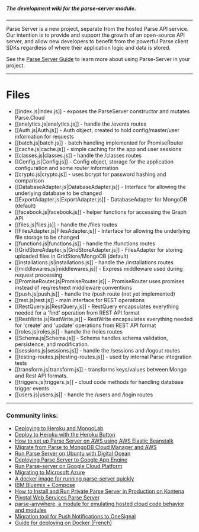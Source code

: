 ##### The development wiki for the parse-server module.

---

Parse Server is a new project, separate from the hosted Parse API service.  Our intention is to provide and support the growth of an open-source API server, and allow new developers to benefit from the powerful Parse client SDKs regardless of where their application logic and data is stored.

See the [Parse Server Guide](/ParsePlatform/parse-server/wiki/Parse-Server-Guide) to learn more about using Parse-Server in your project.

---

# Files

* [[index.js|index.js]] - exposes the ParseServer constructor and mutates Parse.Cloud
* [[analytics.js|analytics.js]] - handle the /events routes
* [[Auth.js|Auth.js]] - Auth object, created to hold config/master/user information for requests
* [[batch.js|batch.js]] - batch handling implemented for PromiseRouter
* [[cache.js|cache.js]] - simple caching for the app and user sessions
* [[classes.js|classes.js]] - handle the /classes routes
* [[Config.js|Config.js]] - Config object, storage for the application configuration and some router information
* [[crypto.js|crypto.js]] - uses bcrypt for password hashing and comparison
* [[DatabaseAdapter.js|DatabaseAdapter.js]] - Interface for allowing the underlying database to be changed
* [[ExportAdapter.js|ExportAdapter.js]] - DatabaseAdapter for MongoDB (default)
* [[facebook.js|facebook.js]] - helper functions for accessing the Graph API
* [[files.js|files.js]] - handle the /files routes
* [[FilesAdapter.js|FilesAdapter.js]] - Interface for allowing the underlying file storage to be changed
* [[functions.js|functions.js]] - handle the /functions routes
* [[GridStoreAdapter.js|GridStoreAdapter.js]] - FilesAdapter for storing uploaded files in GridStore/MongoDB (default)
* [[installations.js|installations.js]] - handle the /installations routes
* [[middlewares.js|middlewares.js]] - Express middleware used during request processing
* [[PromiseRouter.js|PromiseRouter.js]] - PromiseRouter uses promises instead of req/res/next middleware conventions
* [[push.js|push.js]] - handle the /push route (not yet implemented)
* [[rest.js|rest.js]] - main interface for REST operations
* [[RestQuery.js|RestQuery.js]] - RestQuery encapsulates everything needed for a 'find' operation from REST API format
* [[RestWrite.js|RestWrite.js]] - RestWrite encapsulates everything needed for 'create' and 'update' operations from REST API format
* [[roles.js|roles.js]] - handle the /roles routes
* [[Schema.js|Schema.js]] - Schema handles schema validation, persistence, and modification.
* [[sessions.js|sessions.js]] - handle the /sessions and /logout routes
* [[testing-routes.js|testing-routes.js]] - used by internal Parse integration tests
* [[transform.js|transform.js]] - transforms keys/values between Mongo and Rest API formats.
* [[triggers.js|triggers.js]] - cloud code methods for handling database trigger events
* [[users.js|users.js]] - handle the /users and /login routes

---

### Community links:

* [Deploying to Heroku and MongoLab](https://github.com/ParsePlatform/parse-server/wiki/Deploying-Parse-Server#deploying-to-heroku-and-mongolab)
* [Deploy to Heroku with the Heroku Button](https://github.com/ParsePlatform/parse-server-example)
* [How to set up Parse Server on AWS using AWS Elastic Beanstalk](http://mobile.awsblog.com/post/TxCD57GZLM2JR/How-to-set-up-Parse-Server-on-AWS-using-AWS-Elastic-Beanstalk)
* [Migrate from Parse to MongoDB Cloud Manager and AWS](https://www.mongodb.com/migrate-from-parse-to-mongodb-cloud-manager-and-aws)
* [Run Parse Server on Ubuntu with Digital Ocean](https://www.digitalocean.com/community/tutorials/how-to-run-parse-server-on-ubuntu-14-04)
* [Deploying Parse Server to Google App Engine](https://medium.com/@justinbeckwith/deploying-parse-server-to-google-app-engine-6bc0b7451d50)
* [Run Parse-server on Google Cloud Platform](https://cloud.google.com/nodejs/resources/frameworks/parse-server)
* [Migrating to Microsoft Azure](https://azure.microsoft.com/en-us/blog/azure-welcomes-parse-developers/)
* [A docker image for running parse-server quickly](https://hub.docker.com/r/instainer/parse-server)  
* [IBM Bluemix + Compose](https://developer.ibm.com/clouddataservices/2016/01/29/parse-on-ibm-bluemix/)
* [How to Install and Run Private Parse Server in Production on Kontena](http://blog.kontena.io/how-to-install-and-run-private-parse-server-in-production/)
* [Pivotal Web Services Parse Server](https://github.com/cf-platform-eng/pws-parse-server)
* [parse-anywhere, a module for emulating hosted cloud code behavior and modules](https://github.com/flovilmart/parse-anywhere)
* [Migration tool for Push Notifications to OneSignal](https://onesignal.com/parse)
* [Guide for deploying on Docker (French)](https://medium.com/@DidierFranc/parse-com-ferme-parse-s-ouvre-cd426118fbbd)